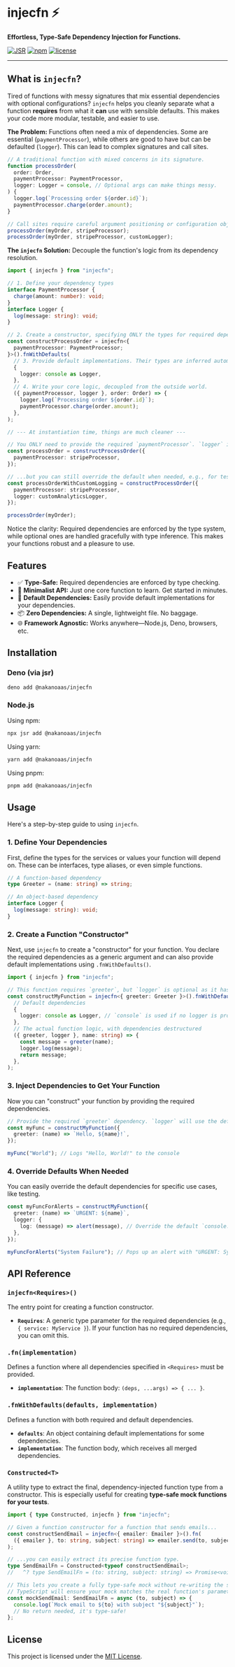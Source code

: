 # injecfn ⚡

**Effortless, Type-Safe Dependency Injection for Functions.**

[![JSR](https://jsr.io/badges/@nakanoaas/injecfn)](https://jsr.io/@nakanoaas/injecfn)
[![npm](https://badge.fury.io/js/@nakanoaas%2Finjecfn.svg)](https://badge.fury.io/js/@nakanoaas%2Finjecfn)
[![license](https://img.shields.io/badge/license-MIT-blue.svg)](https://github.com/nakanoaas/injecfn/blob/main/LICENSE)

---

## What is `injecfn`?

Tired of functions with messy signatures that mix essential dependencies with
optional configurations? `injecfn` helps you cleanly separate what a function
**requires** from what it **can** use with sensible defaults. This makes your
code more modular, testable, and easier to use.

**The Problem:** Functions often need a mix of dependencies. Some are essential
(`paymentProcessor`), while others are good to have but can be defaulted
(`logger`). This can lead to complex signatures and call sites.

```typescript
// A traditional function with mixed concerns in its signature.
function processOrder(
  order: Order,
  paymentProcessor: PaymentProcessor,
  logger: Logger = console, // Optional args can make things messy.
) {
  logger.log(`Processing order ${order.id}`);
  paymentProcessor.charge(order.amount);
}

// Call sites require careful argument positioning or configuration objects.
processOrder(myOrder, stripeProcessor);
processOrder(myOrder, stripeProcessor, customLogger);
```

**The `injecfn` Solution:** Decouple the function's logic from its dependency
resolution.

```typescript
import { injecfn } from "injecfn";

// 1. Define your dependency types
interface PaymentProcessor {
  charge(amount: number): void;
}
interface Logger {
  log(message: string): void;
}

// 2. Create a constructor, specifying ONLY the types for required dependencies.
const constructProcessOrder = injecfn<{
  paymentProcessor: PaymentProcessor;
}>().fnWithDefaults(
  // 3. Provide default implementations. Their types are inferred automatically!
  {
    logger: console as Logger,
  },
  // 4. Write your core logic, decoupled from the outside world.
  ({ paymentProcessor, logger }, order: Order) => {
    logger.log(`Processing order ${order.id}`);
    paymentProcessor.charge(order.amount);
  },
);

// --- At instantiation time, things are much cleaner ---

// You ONLY need to provide the required `paymentProcessor`. `logger` is optional.
const processOrder = constructProcessOrder({
  paymentProcessor: stripeProcessor,
});

// ...but you can still override the default when needed, e.g., for tests.
const processOrderWithCustomLogging = constructProcessOrder({
  paymentProcessor: stripeProcessor,
  logger: customAnalyticsLogger,
});

processOrder(myOrder);
```

Notice the clarity: Required dependencies are enforced by the type system, while
optional ones are handled gracefully with type inference. This makes your
functions robust and a pleasure to use.

## Features

- ✅ **Type-Safe:** Required dependencies are enforced by type checking.
- 🚀 **Minimalist API:** Just one core function to learn. Get started in
  minutes.
- 🧩 **Default Dependencies:** Easily provide default implementations for your
  dependencies.
- 📦 **Zero Dependencies:** A single, lightweight file. No baggage.
- 🌐 **Framework Agnostic:** Works anywhere—Node.js, Deno, browsers, etc.

## Installation

### Deno (via jsr)

```bash
deno add @nakanoaas/injecfn
```

### Node.js

Using npm:

```bash
npx jsr add @nakanoaas/injecfn
```

Using yarn:

```bash
yarn add @nakanoaas/injecfn
```

Using pnpm:

```bash
pnpm add @nakanoaas/injecfn
```

## Usage

Here's a step-by-step guide to using `injecfn`.

### 1. Define Your Dependencies

First, define the types for the services or values your function will depend on.
These can be interfaces, type aliases, or even simple functions.

```typescript
// A function-based dependency
type Greeter = (name: string) => string;

// An object-based dependency
interface Logger {
  log(message: string): void;
}
```

### 2. Create a Function "Constructor"

Next, use `injecfn` to create a "constructor" for your function. You declare the
required dependencies as a generic argument and can also provide default
implementations using `.fnWithDefaults()`.

```typescript
import { injecfn } from "injecfn";

// This function requires `greeter`, but `logger` is optional as it has a default.
const constructMyFunction = injecfn<{ greeter: Greeter }>().fnWithDefaults(
  // Default dependencies
  {
    logger: console as Logger, // `console` is used if no logger is provided
  },
  // The actual function logic, with dependencies destructured
  ({ greeter, logger }, name: string) => {
    const message = greeter(name);
    logger.log(message);
    return message;
  },
);
```

### 3. Inject Dependencies to Get Your Function

Now you can "construct" your function by providing the required dependencies.

```typescript
// Provide the required `greeter` dependency. `logger` will use the default.
const myFunc = constructMyFunction({
  greeter: (name) => `Hello, ${name}!`,
});

myFunc("World"); // Logs "Hello, World!" to the console
```

### 4. Override Defaults When Needed

You can easily override the default dependencies for specific use cases, like
testing.

```typescript
const myFuncForAlerts = constructMyFunction({
  greeter: (name) => `URGENT: ${name}`,
  logger: {
    log: (message) => alert(message), // Override the default `console.log`
  },
});

myFuncForAlerts("System Failure"); // Pops up an alert with "URGENT: System Failure"
```

## API Reference

### `injecfn<Requires>()`

The entry point for creating a function constructor.

- **`Requires`**: A generic type parameter for the required dependencies (e.g.,
  `{ service: MyService }`). If your function has no required dependencies, you
  can omit this.

### `.fn(implementation)`

Defines a function where all dependencies specified in `<Requires>` must be
provided.

- **`implementation`**: The function body: `(deps, ...args) => { ... }`.

### `.fnWithDefaults(defaults, implementation)`

Defines a function with both required and default dependencies.

- **`defaults`**: An object containing default implementations for some
  dependencies.
- **`implementation`**: The function body, which receives all merged
  dependencies.

### `Constructed<T>`

A utility type to extract the final, dependency-injected function type from a
constructor. This is especially useful for creating **type-safe mock functions
for your tests**.

```typescript
import { type Constructed, injecfn } from "injecfn";

// Given a function constructor for a function that sends emails...
const constructSendEmail = injecfn<{ emailer: Emailer }>().fn(
  ({ emailer }, to: string, subject: string) => emailer.send(to, subject),
);

// ...you can easily extract its precise function type.
type SendEmailFn = Constructed<typeof constructSendEmail>;
//   ^? type SendEmailFn = (to: string, subject: string) => Promise<void>

// This lets you create a fully type-safe mock without re-writing the signature.
// TypeScript will ensure your mock matches the real function's parameters and return type.
const mockSendEmail: SendEmailFn = async (to, subject) => {
  console.log(`Mock email to ${to} with subject "${subject}"`);
  // No return needed, it's type-safe!
};
```

## License

This project is licensed under the [MIT License](LICENSE).
